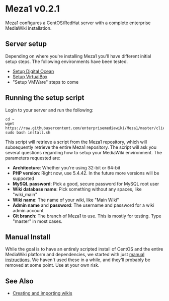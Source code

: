 # Meza1 v0.2.1

Meza1 configures a CentOS/RedHat server with a complete enterprise MediaWiki installation.

## Server setup

Depending on where you're installing Meza1 you'll have different initial setup steps. The following environments have been tested.

* [Setup Digital Ocean](manual/SetupDigitalOcean.md)
* [Setup VirtualBox](manual/1.0-SettingUpVirtualBox.md)
* "Setup VMWare" steps to come

## Running the setup script

Login to your server and run the following:

```
cd ~
wget https://raw.githubusercontent.com/enterprisemediawiki/Meza1/master/client_files/install.sh
sudo bash install.sh
```

This script will retrieve a script from the Meza1 repository, which will subsequently retrieve the entire Meza1 repository. The script will ask you several questions regarding how to setup your MediaWiki environment. The parameters requested are:

* **Architecture**: Whether you're using 32-bit or 64-bit
* **PHP version**: Right now, use 5.4.42. In the future more versions will be supported
* **MySQL password**: Pick a good, secure password for MySQL root user
* **Wiki database name**: Pick something without any spaces, like "wiki_main"
* **Wiki name**: The name of your wiki, like "Main Wiki"
* **Admin name** and **password**: The username and password for a wiki admin account
* **Git branch**: The branch of Meza1 to use. This is mostly for testing. Type "master" in most cases.

## Manual Install
While the goal is to have an entirely scripted install of CentOS and the entire MediaWiki platform and dependencies, we started with just [manual instructions](manual/README.md). We haven't used these in a while, and they'll probably be removed at some point. Use at your own risk.

## See Also

* [Creating and importing wikis](manual/AddingWikis.md)
